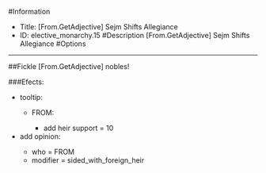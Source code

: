 #Information
 - Title: [From.GetAdjective] Sejm Shifts Allegiance
 - ID: elective_monarchy.15
#Description
[From.GetAdjective] Sejm Shifts Allegiance
#Options

___
##Fickle [From.GetAdjective] nobles!

###Efects:<ul><li>tooltip:</li><ul><li>FROM:</li><ul><li>add heir support = 10</li></ul></ul><li>add opinion:</li><ul><li>who = FROM</li><li>modifier = sided_with_foreign_heir</li></ul></ul>
